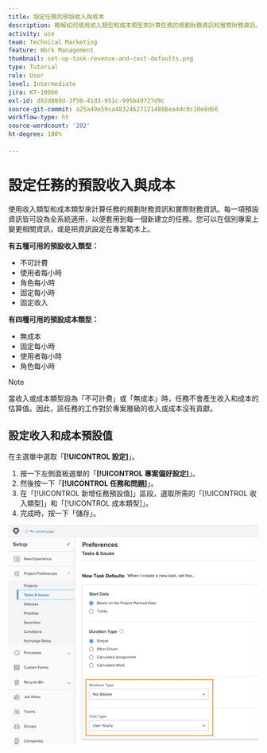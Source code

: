```yaml
---
title: 設定任務的預設收入與成本
description: 瞭解如何使用收入類型和成本類型來計算任務的規劃財務資訊和實際財務資訊。
activity: use
team: Technical Marketing
feature: Work Management
thumbnail: set-up-task-revenue-and-cost-defaults.png
type: Tutorial
role: User
level: Intermediate
jira: KT-10066
exl-id: d82d889d-3f50-41d3-951c-995b49727d9c
source-git-commit: a25a49e59ca483246271214886ea4dc9c10e8d66
workflow-type: ht
source-wordcount: '202'
ht-degree: 100%

---
```


# 設定任務的預設收入與成本

使用收入類型和成本類型來計算任務的規劃財務資訊和實際財務資訊。每一項預設資訊皆可設為全系統適用，以便套用到每一個新建立的任務。您可以在個別專案上變更相關資訊，或是把資訊設定在專案範本上。

**有五種可用的預設收入類型：**

* 不可計費
* 使用者每小時
* 角色每小時
* 固定每小時
* 固定收入

**有四種可用的預設成本類型：**

* 無成本
* 固定每小時
* 使用者每小時
* 角色每小時

>[!NOTE]
>
>當收入或成本類型設為「不可計費」或「無成本」時，任務不會產生收入和成本的估算值。因此，該任務的工作對於專案層級的收入或成本沒有貢獻。

## 設定收入和成本預設值

在主選單中選取「**[!UICONTROL 設定]**」。

1. 按一下左側面板選單的「**[!UICONTROL 專案偏好設定]**」。
1. 然後按一下「**[!UICONTROL 任務和問題]**」。
1. 在「[!UICONTROL 新增任務預設值]」區段，選取所需的「[!UICONTROL 收入類型]」和「[!UICONTROL 成本類型]」。
1. 完成時，按一下「儲存」。

![影像顯示正在設定收入和成本的預設值](assets/setting-up-finances-3.png)
